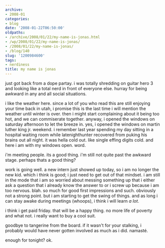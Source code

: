 ```yaml
---
archive:
- 2008-01
categories:
- blog
date: '2008-01-22T06:50:00'
oldpaths:
- /archive/2008/01/22/my-name-is-jonas.html
- /wp/2008/01/22/my-name-is-jonas/
- /2008/01/22/my-name-is-jonas/
- /blog/140
slug: '1200984600'
tags:
- nerdiness
title: my name is jonas
---
```


just got back from a dope partay. i was totally shredding on guitar hero
3 and looking like a total nerd in front of everyone else. hurray for
being awkward in any and all social situations.

i like the weather here. since a lot of you who read this are still
enjoying your time back in utah, i promise this is the last time i will
mention the weather until winter is over. then i might start complaining
about it being too hot, and we can commiserate together. anyway, i opened
the windows on saturday afternoon to let the breeze in. yes, i opened the
windows on martin luther king jr. weekend. i remember last year spending
my day sitting in a hospital waiting room while latenighthunter recovered
from puking his brains out all night. it was hella cold out. like single
effing digits cold. and here i am with my windows open. word.

i'm meeting people. its a good thing. i'm still not quite past the awkward
stage. perhaps thats a good thing?

work is going well. a new intern just showed up today, so i am no longer
the new kid. which i think is good; i just need to get out of that
mindset. i am still in the mode that i am so worried about messing
something up that i either ask a question that i already know the answer
to or i screw up because i am too nervous. blah. so much for good first
impressions and such. obviously not a strong point. but i am starting to
get the swing of things. and as long i can stay awake during meetings
(whoops), i think i will learn _a lot_.

i think i get paid friday. that will be a happy thing. no more life of
poverty and what not. i really want to buy a cool suit.

goodbye to tangerine from the board. if it wasn't for your stalking,
i probably would have never gotten involved as much as i did. namasté.

enough for tonight? ok.


